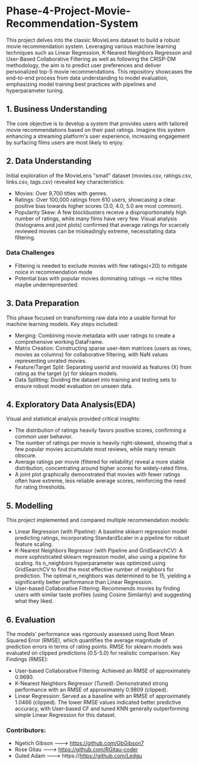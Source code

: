 # Phase-4-Project-Movie-Recommendation-System
This project delves into the classic MovieLens dataset to build a robust movie recommendation system. Leveraging various machine learning techniques such as Linear Regression, K-Nearest Neighbors Regresson and User-Based Collaborative Filtering as well as following the CRISP-DM methodology, the aim is to predict user preferences and deliver personalized top-5 movie recommendations. This repository showcases the end-to-end process from data understanding to model evaluation, emphasizing model training best practices with pipelines and hyperparameter tuning.

## 1. Business Understanding
The core objective is to develop a system that provides users with tailored movie recommendations based on their past ratings. Imagine this system enhancing a streaming platform's user experience, increasing engagement by surfacing films users are most likely to enjoy.

## 2. Data Understanding
Initial exploration of the MovieLens "small" dataset (movies.csv, ratings.csv, links.csv, tags.csv) revealed key characteristics:

- Movies: Over 9,700 titles with genres.
- Ratings: Over 100,000 ratings from 610 users, showcasing a clear positive bias towards higher scores (3.0, 4.0, 5.0 are most common).
- Popularity Skew: A few blockbusters receive a disproportionately high number of ratings, while many films have very few. Visual analysis (histograms and joint plots) confirmed that average ratings for scarcely reviewed movies can be misleadingly extreme, necessitating data filtering.
### Data Challenges
- Filtering is needed to exclude movies with few ratings(<20) to mitigate noice in recommendation mode
- Potential bias with popular movies dominating ratings --> niche titles maybe underrepresented.

## 3. Data Preparation
This phase focused on transforming raw data into a usable format for machine learning models. Key steps included:

- Merging: Combining movie metadata with user ratings to create a comprehensive working DataFrame.
- Matrix Creation: Constructing sparse user-item matrices (users as rows, movies as columns) for collaborative filtering, with NaN values representing unrated movies.
- Feature/Target Split: Separating userId and movieId as features (X) from rating as the target (y) for sklearn models.
- Data Splitting: Dividing the dataset into training and testing sets to ensure robust model evaluation on unseen data.

## 4. Exploratory Data Analysis(EDA)
Visual and statistical analysis provided critical insights:

- The distribution of ratings heavily favors positive scores, confirming a common user behavior.
- The number of ratings per movie is heavily right-skewed, showing that a few popular movies accumulate most reviews, while many remain obscure.
- Average ratings per movie (filtered for reliability) reveal a more stable distribution, concentrating around higher scores for widely-rated films.
- A joint plot graphically demonstrated that movies with fewer ratings often have extreme, less reliable average scores, reinforcing the need for rating thresholds.

## 5. Modelling
This project implemented and compared multiple recommendation models:
- Linear Regression (with Pipeline): A baseline sklearn regression model predicting ratings, incorporating StandardScaler in a pipeline for robust feature scaling.
- K-Nearest Neighbors Regressor (with Pipeline and GridSearchCV): A more sophisticated sklearn regression model, also using a pipeline for scaling. Its n_neighbors hyperparameter was optimized using GridSearchCV to find the most effective number of neighbors for prediction. The optimal n_neighbors was determined to be 15, yielding a significantly better performance than Linear Regression.
- User-based Collaborative Filtering: Recommends movies by finding users with similar taste profiles (using Cosine Similarity) and suggesting what they liked.

## 6. Evaluation
The models' performance was rigorously assessed using Root Mean Squared Error (RMSE), which quantifies the average magnitude of prediction errors in terms of rating points. RMSE for sklearn models was evaluated on clipped predictions (0.5-5.0) for realistic comparison.
Key Findings (RMSE):
- User-based Collaborative Filtering: Achieved an RMSE of approximately 0.9690.
- K-Nearest Neighbors Regressor (Tuned): Demonstrated strong performance with an RMSE of approximately 0.9809 (clipped).
- Linear Regression: Served as a baseline with an RMSE of approximately 1.0466 (clipped).
The lower RMSE values indicated better predictive accuracy, with User-based CF and tuned KNN generally outperforming simple Linear Regression for this dataset.

### Contributors:
- Ngetich Gibson ---> https://github.com/GbGibson7
- Rose Gitau ---> https://github.com/RGitau-coder
- Guled Adam ---> https://https://github.com/Ledgu
